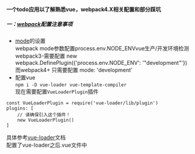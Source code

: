 #### 一个todo应用以了解熟悉vue，webpack4.X相关配置和部分踩坑
##### 一：[webpack](https://webpack.js.org/guides/)配置注意事项
- [mode](https://webpack.js.org/configuration/mode/)的设置  
webpack mode参数配置process.env.NODE_ENVvue生产/开发环境检测
webpack3-需要配置 new webpack.DefinePlugin({'process.env.NODE_ENV':  '"development"'})  
而webpack4+ 只需要配置 mode: 'development'
- 配置vue  
`npm i -D vue-loader vue-template-compiler`  
现在需要配置`VueLoaderPlugin`插件
```
const VueLoaderPlugin = require('vue-loader/lib/plugin')
plugins: [
    // 请确保引入这个插件！
    new VueLoaderPlugin()
]
```
具体参考[vue-loader](https://vue-loader.vuejs.org/zh/guide/)文档  
配置了vue-loader之后.vue文件中<template>使用图片时src自动import或require，参考vue-loader 的 transformAssetUrls配置  

- babel的配置  
添加`.babelrc`,babel7+配置新增`@babel`的前缀
```
{
  "presets": [
    ["@babel/preset-env", {
      "modules": false,
      "targets": {
        "browsers": ["> 1%", "last 2 versions", "not ie <= 8"]
      }
    }]
  ],
  "plugins": ["@babel/plugin-transform-runtime"]
}
```
并在package.json添加[`browserslist`](https://github.com/browserslist/browserslist#browserslist-)配置,这个browserslist配置会对babel/posscss/eslint...等通用,stage0的配置已弃用
``` 
"browserslist": [
  "> 1%",
  "last 2 versions",
  "not ie <= 8"
]
```
>注意事项：  
 1：babel-loader is slow:
   babel编译很慢，尽量编译少量的js，需要减少不必要的编译模块`exclude: /node_modules/`  
 2：babel代码注入问题:babel只能直接转换es6语法糖为es5代码，而没有编译成新api的功能如Promise，generator等。  
 `Babel is injecting helpers into each file and bloating my code：plugin-transform-runtime、transform-runtime、babel-polyfill`  
 babel-polyfill提供完整的es6语法支持，但会造成全局变量污染。开发使用babel-plugin-transform-runtime，生产环境使用babel-runtime  
 ``` 
 npm install --save-dev @babel/plugin-transform-runtime
 npm install --save @babel/runtime
 ```
 `@babel/runtime as a production dependency (since it's for the "runtime").`


- production环境分离CSS/js  
css分离:ExtractTextPlugin插件换成MiniCssExtractPlugin  
``` 
new MiniCssExtractPlugin({
  // Options similar to the same options in webpackOptions.output
  // both options are optional
  // 使用contenthash缓存css文件
  filename: 'css/[name]--[contenthash].css',
  chunkFilename: 'css/[id]--[contenthash].css',
}),
```
js分离：`webpack.optimize.CommonsChunkPlugin`改成`optimization`配置
``` 
// 公共模块依赖独立打包：例如vue.js不会经常变更
optimization: {
  splitChunks: {
    cacheGroups: {
      commons: {
        test: /[\\/]node_modules[\\/]/,
        name: 'vendors',
        chunks: 'all'
      }
    }
  }
}
```
- 使用`autoprefix`给css自动添加前缀进行浏览器兼容



##### 二：遇到的一些问题
- 在vue的`<template>`引用图片资源显示为[object]：file-loader版本问题，需要添加`esModule:false`配置
``` 
{
  test: /\.(png|jpe?g|gif|svg)(\?.*)?$/,
    loader: 'url-loader',
    options: {
        limit: 100,
        name: '[name].[ext]',
        esModule:false,
        outputPath: 'images/',
    }
}
```
- computed计算属性与filter属性区别
filter更适用于处理日期等问题通过管道`|`方式格式化，但是测试到data属性的任意一个值发生改变都会调用一次filter方法而computed具有缓存效果。
- 列表for循环，key值的设置  
不设置key值，会出现列表更新时vue不更新视图样式，只更新了数据的问题。  
列表过度动画，添加过度transition-group name="list" tag="ul"，transition-group里边的每个项都要有key，否则报错
